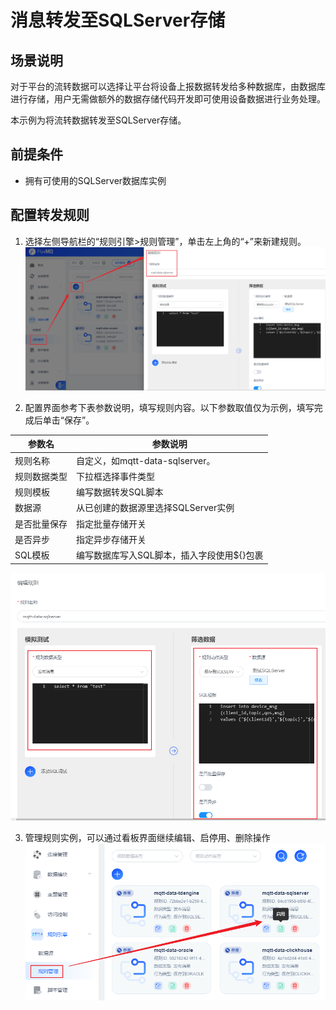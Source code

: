 # 消息转发至SQLServer存储

## 场景说明
对于平台的流转数据可以选择让平台将设备上报数据转发给多种数据库，由数据库进行存储，用户无需做额外的数据存储代码开发即可使用设备数据进行业务处理。

本示例为将流转数据转发至SQLServer存储。

## 前提条件
- 拥有可使用的SQLServer数据库实例

## 配置转发规则
1. 选择左侧导航栏的“规则引擎>规则管理”，单击左上角的“+”来新建规则。
![sqlserver_rule_1.png](../../../assets/images/gzyq/rule/sqlserver_rule_1.png)

2. 配置界面参考下表参数说明，填写规则内容。以下参数取值仅为示例，填写完成后单击“保存”。

| **参数名** | **参数说明**                  |
|---------|---------------------------|
| 规则名称    | 自定义，如mqtt-data-sqlserver。 |
| 规则数据类型  | 下拉框选择事件类型                 |
| 规则模板    | 编写数据转发SQL脚本               |
| 数据源     | 从已创建的数据源里选择SQLServer实例    |
| 是否批量保存  | 指定批量存储开关                  |
| 是否异步    | 指定异步存储开关                  |
| SQL模板   | 编写数据库写入SQL脚本，插入字段使用${}包裹  |
![sqlserver_rule_2.png](../../../assets/images/gzyq/rule/sqlserver_rule_2.png)

3. 管理规则实例，可以通过看板界面继续编辑、启停用、删除操作
![sqlserver_rule_3.png](../../../assets/images/gzyq/rule/sqlserver_rule_3.png)